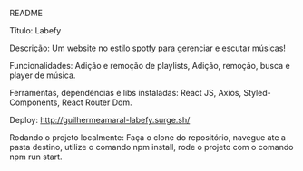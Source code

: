 README

Título: Labefy

Descrição: Um website no estilo spotfy para gerenciar e escutar músicas!

Funcionalidades: Adição e remoção de playlists,
                 Adição, remoção, busca e player de música. 
                 
                
Ferramentas, dependências e libs instaladas: React JS, Axios, Styled-Components, React Router Dom.

Deploy: http://guilhermeamaral-labefy.surge.sh/

Rodando o projeto localmente: Faça o clone do repositório, navegue ate a pasta destino, utilize o comando npm install, rode o projeto com o comando npm run start.
